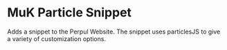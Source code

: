 # MuK Particle Snippet

Adds a snippet to the Perpul Website. The snippet uses particlesJS
to give a variety of customization options. 